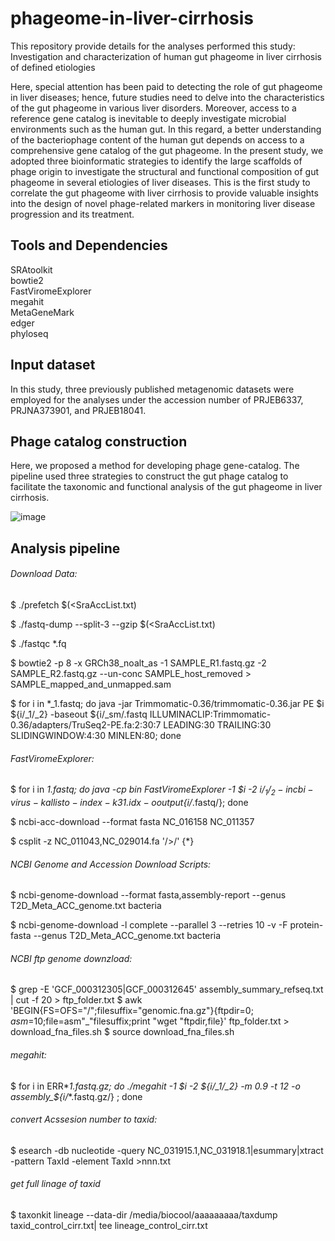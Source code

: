# phageome-in-liver-cirrhosis
This repository provide details for the analyses performed this study:
Investigation and characterization of human gut phageome in liver cirrhosis of defined etiologies




Here, special attention has been paid to detecting the role of gut phageome in liver diseases; hence, future studies need to delve into the characteristics of the gut phageome in various liver disorders. Moreover, access to a reference gene catalog is inevitable to deeply investigate microbial environments such as the human gut. In this regard, a better understanding of the bacteriophage content of the human gut depends on access to a comprehensive gene catalog of the gut phageome. In the present study, we adopted three bioinformatic strategies to identify the large scaffolds of phage origin to investigate the structural and functional composition of gut phageome in several etiologies of liver diseases. This is the first study to correlate the gut phageome with liver cirrhosis to provide valuable insights into the design of novel phage-related markers in monitoring liver disease progression and its treatment.

## Tools and Dependencies

SRAtoolkit\
bowtie2\
FastViromeExplorer\
megahit\
MetaGeneMark\
edger\
phyloseq

## Input dataset
In this study, three previously published metagenomic datasets were employed for the analyses under the accession number of PRJEB6337, PRJNA373901, and PRJEB18041.

## Phage catalog construction
Here, we proposed a method for developing phage gene-catalog. The pipeline used three strategies to construct the gut phage catalog to facilitate the taxonomic and functional analysis of the gut phageome in liver cirrhosis.

![image](https://user-images.githubusercontent.com/39089097/147871774-87f8e140-cdc7-43db-b668-e1f1e1a15ca3.png)


## Analysis pipeline

###### Download Data:

$ ./prefetch $(<SraAccList.txt)

$ ./fastq-dump --split-3 --gzip $(<SraAccList.txt)

$ ./fastqc *.fq

$ bowtie2 -p 8 -x GRCh38_noalt_as -1 SAMPLE_R1.fastq.gz -2 SAMPLE_R2.fastq.gz --un-conc SAMPLE_host_removed > SAMPLE_mapped_and_unmapped.sam

$ for i in *_1.fastq; do java -jar Trimmomatic-0.36/trimmomatic-0.36.jar PE $i ${i/_1/_2} -baseout ${i/_sm/.fastq ILLUMINACLIP:Trimmomatic-0.36/adapters/TruSeq2-PE.fa:2:30:7 LEADING:30 TRAILING:30 SLIDINGWINDOW:4:30 MINLEN:80; done


###### FastViromeExplorer:

$ for i in *_1.fastq; do java -cp bin FastViromeExplorer -1 $i -2 ${i/_1/_2} -i ncbi-virus-kallisto-index-k31.idx -o output${i/_*.fastq/}; done

$ ncbi-acc-download --format fasta NC_016158 NC_011357

$ csplit -z NC_011043,NC_029014.fa '/>/' {*}


###### NCBI Genome and Accession Download Scripts:

$ ncbi-genome-download --format fasta,assembly-report --genus T2D_Meta_ACC_genome.txt bacteria

$ ncbi-genome-download -l complete --parallel 3 --retries 10 -v -F protein-fasta --genus T2D_Meta_ACC_genome.txt bacteria


###### NCBI ftp genome downzload:
$ grep -E 'GCF_000312305|GCF_000312645' assembly_summary_refseq.txt | cut -f 20 > ftp_folder.txt
$ awk 'BEGIN{FS=OFS="/";filesuffix="genomic.fna.gz"}{ftpdir=$0;asm=$10;file=asm"_"filesuffix;print "wget "ftpdir,file}' ftp_folder.txt > download_fna_files.sh
$ source download_fna_files.sh


###### megahit:
$ for i in ERR*_1.fastq.gz; do ./megahit -1 $i -2 ${i/_1/_2} -m 0.9  -t 12 -o assembly_${i/_*.fastq.gz/} ; done


###### convert Acssesion number to taxid:
$ esearch -db nucleotide -query NC_031915.1,NC_031918.1|esummary|xtract -pattern TaxId -element TaxId >nnn.txt

###### get full linage of taxid
$ taxonkit lineage --data-dir /media/biocool/aaaaaaaaa/taxdump taxid_control_cirr.txt| tee lineage_control_cirr.txt
